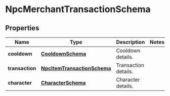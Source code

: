 

# NpcMerchantTransactionSchema


## Properties

| Name | Type | Description | Notes |
|------------ | ------------- | ------------- | -------------|
|**cooldown** | [**CooldownSchema**](CooldownSchema.md) | Cooldown details. |  |
|**transaction** | [**NpcItemTransactionSchema**](NpcItemTransactionSchema.md) | Transaction details. |  |
|**character** | [**CharacterSchema**](CharacterSchema.md) | Character details. |  |



